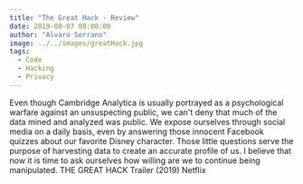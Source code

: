 ```yaml
---
title: "The Great Hack - Review"
date: 2019-08-07 08:00:00
author: "Alvaro Serrano"
image: ../../images/greatHack.jpg
tags:
  - Code
  - Hacking
  - Privacy
---
```


Even though Cambridge Analytica is usually portrayed as a psychological warfare against an unsuspecting public, we can't deny that much of the data mined and analyzed was public. We expose ourselves through social media on a daily basis, even by answering those innocent Facebook quizzes about our favorite Disney character. Those little questions serve the purpose of harvesting data to create an accurate profile of us.
I believe that now it is time to ask ourselves how willing are we to continue being manipulated.
THE GREAT HACK Trailer (2019) Netflix
